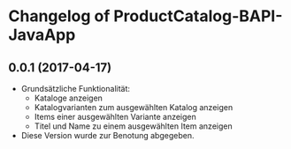 # Changelog of ProductCatalog-BAPI-JavaApp

## 0.0.1 (2017-04-17)
 - Grundsätzliche Funktionalität:
   - Kataloge anzeigen
   - Katalogvarianten zum ausgewählten Katalog anzeigen
   - Items einer ausgewählten Variante anzeigen
   - Titel und Name zu einem ausgewählten Item anzeigen
 - Diese Version wurde zur Benotung abgegeben.

